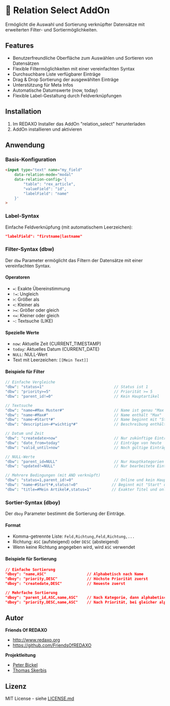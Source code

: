 # 🐣 Relation Select AddOn

Ermöglicht die Auswahl und Sortierung verknüpfter Datensätze mit erweiterten Filter- und Sortiermöglichkeiten.

## Features

- Benutzerfreundliche Oberfläche zum Auswählen und Sortieren von Datensätzen
- Flexible Filtermöglichkeiten mit einer vereinfachten Syntax
- Durchsuchbare Liste verfügbarer Einträge
- Drag & Drop Sortierung der ausgewählten Einträge
- Unterstützung für Meta Infos
- Automatische Datumswerte (now, today)
- Flexible Label-Gestaltung durch Feldverknüpfungen

## Installation

1. Im REDAXO Installer das AddOn "relation_select" herunterladen
2. AddOn installieren und aktivieren

## Anwendung

### Basis-Konfiguration
```html
<input type="text" name="my_field" 
    data-relation-mode="modal" 
    data-relation-config='{
        "table": "rex_article",
        "valueField": "id",
        "labelField": "name"
    }'
>
```

### Label-Syntax

Einfache Feldverknüpfung (mit automatischem Leerzeichen):
```json
"labelField": "firstname|lastname"
```


### Filter-Syntax (dbw)

Der `dbw` Parameter ermöglicht das Filtern der Datensätze mit einer vereinfachten Syntax.

#### Operatoren

- `=`: Exakte Übereinstimmung
- `!=`: Ungleich
- `>`: Größer als
- `<`: Kleiner als
- `>=`: Größer oder gleich
- `<=`: Kleiner oder gleich
- `~`: Textsuche (LIKE)

#### Spezielle Werte

- `now`: Aktuelle Zeit (CURRENT_TIMESTAMP)
- `today`: Aktuelles Datum (CURRENT_DATE)
- `NULL`: NULL-Wert
- Text mit Leerzeichen: `[[Mein Text]]`

#### Beispiele für Filter

```php
// Einfache Vergleiche
"dbw": "status=1"                               // Status ist 1
"dbw": "priority>=5"                            // Priorität >= 5
"dbw": "parent_id!=0"                           // Kein Hauptartikel

// Textsuche
"dbw": "name=#Max Muster#"                      // Name ist genau "Max Muster"
"dbw": "name~#Max#"                             // Name enthält "Max"
"dbw": "name~#Start*#"                          // Name beginnt mit "Start"
"dbw": "description~#*wichtig*#"                // Beschreibung enthält "wichtig"

// Datum und Zeit
"dbw": "createdate>now"                         // Nur zukünftige Einträge
"dbw": "date_from=today"                        // Einträge von heute
"dbw": "valid_until>now"                        // Noch gültige Einträge

// NULL-Werte
"dbw": "parent_id=NULL"                         // Nur Hauptkategorien
"dbw": "updated!=NULL"                          // Nur bearbeitete Einträge

// Mehrere Bedingungen (mit AND verknüpft)
"dbw": "status=1,parent_id!=0"                  // Online und kein Hauptartikel
"dbw": "name~#Start*#,status!=0"               // Beginnt mit "Start" und online
"dbw": "title=#Mein Artikel#,status=1"         // Exakter Titel und online
```

### Sortier-Syntax (dboy)

Der `dboy` Parameter bestimmt die Sortierung der Einträge.

#### Format
- Komma-getrennte Liste: `Feld,Richtung,Feld,Richtung,...`
- Richtung: `ASC` (aufsteigend) oder `DESC` (absteigend)
- Wenn keine Richtung angegeben wird, wird `ASC` verwendet

#### Beispiele für Sortierung

```json
// Einfache Sortierung
"dboy": "name,ASC"                  // Alphabetisch nach Name
"dboy": "priority,DESC"             // Höchste Priorität zuerst
"dboy": "createdate,DESC"           // Neueste zuerst

// Mehrfache Sortierung
"dboy": "parent_id,ASC,name,ASC"    // Nach Kategorie, dann alphabetisch
"dboy": "priority,DESC,name,ASC"    // Nach Priorität, bei gleicher alphabetisch
```


## Autor

**Friends Of REDAXO**

* http://www.redaxo.org
* https://github.com/FriendsOfREDAXO

**Projektleitung**

- [Peter Bickel](https://github.com/polarpixel)
- [Thomas Skerbis](https://github.com/skerbis)

## Lizenz

MIT License - siehe [LICENSE.md](LICENSE.md)

